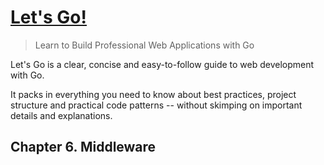 # [Let's Go!](https://lets-go.alexedwards.net/)

> Learn to Build Professional Web Applications with Go

Let's Go is a clear, concise and easy-to-follow guide to web development with Go.

It packs in everything you need to know about best practices, project structure
and practical code patterns -- without skimping on important details and explanations.


## Chapter 6. Middleware
